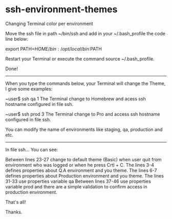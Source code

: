 ssh-environment-themes
======================

Changing Terminal color per environment

Move the ssh file in path ~/bin/ssh and add in your ~/.bash_profile the code line below:

export PATH=$HOME/bin:/opt/local/bin:$PATH

Restart your Terminal or execute the command source ~/.bash_profile.

Done!

--------------------------------------------------------------------------------------------------

When you type the commands below, your Terminal will change the Theme, I give some examples:

~user$ ssh qa 1
The Terminal change to Homebrew and acess ssh hostname configured in file ssh.

~user$ ssh prod 3
The Terminal change to Pro and access ssh hostname configured in file ssh.

You can modify the name of environments like staging, qa, production and etc.

--------------------------------------------------------------------------------------------------

In file ssh... You can see:

Between lines 23-27 change to default theme (Basic) when user quit from environment who was logged or when he press Crtl + C.
The lines 3-4 defines properties about Q.A environment and you theme.
The lines 6-7 defines properties about Production environment and you theme.
The lines 31-33 use properties variable qa
Between lines 37-46 use properties variable prod and there are a simple validation to confirm access in production environment.

That's all!

Thanks.
